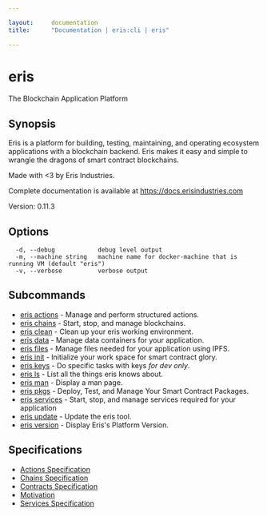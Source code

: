 ```yaml
---

layout:     documentation
title:      "Documentation | eris:cli | eris"

---
```


# eris

The Blockchain Application Platform

## Synopsis

Eris is a platform for building, testing, maintaining, and operating
ecosystem applications with a blockchain backend. Eris makes it easy
and simple to wrangle the dragons of smart contract blockchains.

Made with <3 by Eris Industries.

Complete documentation is available at https://docs.erisindustries.com

Version:
  0.11.3

## Options

```
  -d, --debug            debug level output
  -m, --machine string   machine name for docker-machine that is running VM (default "eris")
  -v, --verbose          verbose output
```

## Subcommands

* [eris actions](https://docs.erisindustries.com/documentation/eris-cli/0.11.3/eris_actions/)	 - Manage and perform structured actions.
* [eris chains](https://docs.erisindustries.com/documentation/eris-cli/0.11.3/eris_chains/)	 - Start, stop, and manage blockchains.
* [eris clean](https://docs.erisindustries.com/documentation/eris-cli/0.11.3/eris_clean/)	 - Clean up your eris working environment.
* [eris data](https://docs.erisindustries.com/documentation/eris-cli/0.11.3/eris_data/)	 - Manage data containers for your application.
* [eris files](https://docs.erisindustries.com/documentation/eris-cli/0.11.3/eris_files/)	 - Manage files needed for your application using IPFS.
* [eris init](https://docs.erisindustries.com/documentation/eris-cli/0.11.3/eris_init/)	 - Initialize your work space for smart contract glory.
* [eris keys](https://docs.erisindustries.com/documentation/eris-cli/0.11.3/eris_keys/)	 - Do specific tasks with keys *for dev only*.
* [eris ls](https://docs.erisindustries.com/documentation/eris-cli/0.11.3/eris_ls/)	 - List all the things eris knows about.
* [eris man](https://docs.erisindustries.com/documentation/eris-cli/0.11.3/eris_man/)	 - Display a man page.
* [eris pkgs](https://docs.erisindustries.com/documentation/eris-cli/0.11.3/eris_pkgs/)	 - Deploy, Test, and Manage Your Smart Contract Packages.
* [eris services](https://docs.erisindustries.com/documentation/eris-cli/0.11.3/eris_services/)	 - Start, stop, and manage services required for your application
* [eris update](https://docs.erisindustries.com/documentation/eris-cli/0.11.3/eris_update/)	 - Update the eris tool.
* [eris version](https://docs.erisindustries.com/documentation/eris-cli/0.11.3/eris_version/)	 - Display Eris's Platform Version.

## Specifications

* [Actions Specification](https://docs.erisindustries.com/documentation/eris-cli/0.11.3/actions_specification/)
* [Chains Specification](https://docs.erisindustries.com/documentation/eris-cli/0.11.3/chains_specification/)
* [Contracts Specification](https://docs.erisindustries.com/documentation/eris-cli/0.11.3/contracts_specification/)
* [Motivation](https://docs.erisindustries.com/documentation/eris-cli/0.11.3/motivation/)
* [Services Specification](https://docs.erisindustries.com/documentation/eris-cli/0.11.3/services_specification/)

